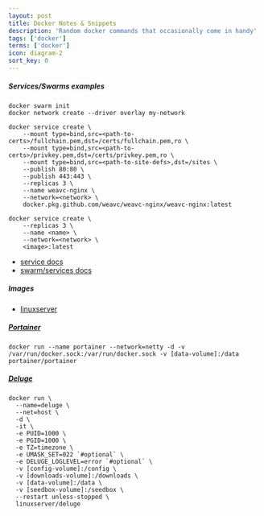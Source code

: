```yaml
---
layout: post
title: Docker Notes & Snippets
description: 'Random docker commands that occasionally come in handy'
tags: ['docker']
terms: ['docker']
icon: diagram-2
sort_key: 0
---
```


##### Services/Swarms examples
```
docker swarm init
docker network create --driver overlay my-network
```
```
docker service create \
    --mount type=bind,src=<path-to-certs>/fullchain.pem,dst=/certs/fullchain.pem,ro \
    --mount type=bind,src=<path-to-certs>/privkey.pem,dst=/certs/privkey.pem,ro \
    --mount type=bind,src=<path-to-site-defs>,dst=/sites \
    --publish 80:80 \
    --publish 443:443 \
    --replicas 3 \
    --name weavc-nginx \
    --network=<network> \
    docker.pkg.github.com/weavc/weavc-nginx/weavc-nginx:latest
```
```
docker service create \
    --replicas 3 \
    --name <name> \
    --network=<network> \
    <image>:latest
```
- [service docs](https://docs.docker.com/engine/reference/commandline/service/)
- [swarm/services docs](https://docs.docker.com/engine/swarm/services/)

##### Images
- [linuxserver](https://hub.docker.com/u/linuxserver)

##### [Portainer](https://hub.docker.com/r/portainer/portainer)
```
docker run --name portainer --network=netty -d -v /var/run/docker.sock:/var/run/docker.sock -v [data-volume]:/data portainer/portainer
```

##### [Deluge](https://hub.docker.com/r/linuxserver/deluge)
```
docker run \
  --name=deluge \
  --net=host \
  -d \
  -it \
  -e PUID=1000 \
  -e PGID=1000 \
  -e TZ=timezone \
  -e UMASK_SET=022 `#optional` \
  -e DELUGE_LOGLEVEL=error `#optional` \
  -v [config-volume]:/config \
  -v [downloads-volume]:/downloads \
  -v [data-volume]:/data \
  -v [seedbox-volume]:/seedbox \
  --restart unless-stopped \
  linuxserver/deluge
```
